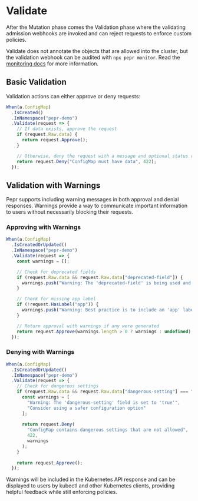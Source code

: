 # Validate

After the Mutation phase comes the Validation phase where the validating admission webhooks are invoked and can reject requests to enforce custom policies.

Validate does not annotate the objects that are allowed into the cluster, but the validation webhook can be audited with `npx pepr monitor`. Read the [monitoring docs](https://docs.pepr.dev/main/best-practices/#monitoring) for more information.

## Basic Validation

Validation actions can either approve or deny requests:

```ts
When(a.ConfigMap)
  .IsCreated()
  .InNamespace("pepr-demo")
  .Validate(request => {
    // If data exists, approve the request
    if (request.Raw.data) {
      return request.Approve();
    }

    // Otherwise, deny the request with a message and optional status code
    return request.Deny("ConfigMap must have data", 422);
  });
```

## Validation with Warnings

Pepr supports including warning messages in both approval and denial responses. Warnings provide a way to communicate important information to users without necessarily blocking their requests.

### Approving with Warnings

```ts
When(a.ConfigMap)
  .IsCreatedOrUpdated()
  .InNamespace("pepr-demo")
  .Validate(request => {
    const warnings = [];

    // Check for deprecated fields
    if (request.Raw.data && request.Raw.data["deprecated-field"]) {
      warnings.push("Warning: The 'deprecated-field' is being used and will be removed in future versions");
    }

    // Check for missing app label
    if (!request.HasLabel("app")) {
      warnings.push("Warning: Best practice is to include an 'app' label for resource identification");
    }

    // Return approval with warnings if any were generated
    return request.Approve(warnings.length > 0 ? warnings : undefined);
  });
```

### Denying with Warnings

```ts
When(a.ConfigMap)
  .IsCreatedOrUpdated()
  .InNamespace("pepr-demo")
  .Validate(request => {
    // Check for dangerous settings
    if (request.Raw.data && request.Raw.data["dangerous-setting"] === "true") {
      const warnings = [
        "Warning: The 'dangerous-setting' field is set to 'true'",
        "Consider using a safer configuration option"
      ];
      
      return request.Deny(
        "ConfigMap contains dangerous settings that are not allowed",
        422,
        warnings
      );
    }
    
    return request.Approve();
  });
```

Warnings will be included in the Kubernetes API response and can be displayed to users by kubectl and other Kubernetes clients, providing helpful feedback while still enforcing policies.
